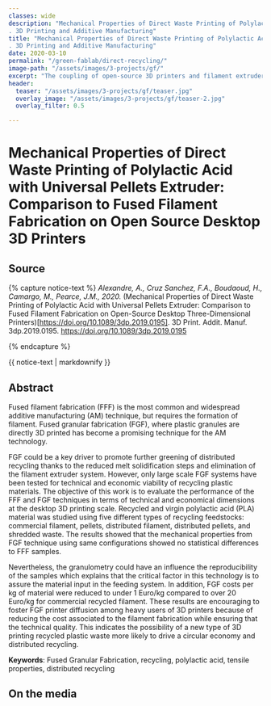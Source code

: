 ```yaml
---
classes: wide
description: "Mechanical Properties of Direct Waste Printing of Polylactic Acid with Universal Pellets Extruder: Comparison to Fused Filament Fabrication on Open Source Desktop 3D Printers
. 3D Printing and Additive Manufacturing"
title: "Mechanical Properties of Direct Waste Printing of Polylactic Acid with Universal Pellets Extruder: Comparison to Fused Filament Fabrication on Open Source Desktop 3D Printers
. 3D Printing and Additive Manufacturing"
date: 2020-03-10
permalink: "/green-fablab/direct-recycling/"
image-path: "/assets/images/3-projects/gf/"
excerpt: "The coupling of open-source 3D printers and filament extruders can offer the bases of a new distributed polymer recycling paradigm"
header:
  teaser: "/assets/images/3-projects/gf/teaser.jpg"
  overlay_image: "/assets/images/3-projects/gf/teaser-2.jpg"
  overlay_filter: 0.5

---
```


# Mechanical Properties of Direct Waste Printing of Polylactic Acid with Universal Pellets Extruder: Comparison to Fused Filament Fabrication on Open Source Desktop 3D Printers

## Source

{% capture notice-text %}
<cite>Alexandre, A., Cruz Sanchez, F.A., Boudaoud, H., Camargo, M., Pearce, J.M., 2020. </cite> (Mechanical Properties of Direct Waste Printing of Polylactic Acid with Universal Pellets Extruder: Comparison to Fused Filament Fabrication on Open-Source Desktop Three-Dimensional Printers)[https://doi.org/10.1089/3dp.2019.0195]. 3D Print. Addit. Manuf. 3dp.2019.0195. https://doi.org/10.1089/3dp.2019.0195

{% endcapture %}

<div class="small notice--info">  
  {{ notice-text | markdownify }}
</div>



## Abstract
Fused filament fabrication (FFF) is the most common and widespread additive manufacturing (AM) technique, but requires the formation of filament. Fused granular fabrication (FGF), where plastic granules are directly 3D printed has become a promising technique for the AM technology.

FGF could be a key driver to promote further greening of distributed recycling thanks to the reduced melt solidification steps and elimination of the filament extruder system.  However, only large scale FGF systems have been tested for technical and economic viability of recycling plastic materials. The objective of this work is to evaluate the performance of the FFF and FGF techniques in terms of technical and economical dimensions at the desktop 3D printing scale. Recycled and virgin polylactic acid (PLA) material was studied using five different types of recycling feedstocks: commercial filament, pellets, distributed filament, distributed pellets, and shredded waste. The  results showed that the mechanical properties from FGF technique using same configurations showed no statistical differences  to  FFF samples.

Nevertheless, the granulometry could have an influence the reproducibility of the samples which explains that the critical factor in this technology is to assure the material input in the  feeding system. In addition, FGF costs per kg of material were reduced to under 1 Euro/kg compared to over 20 Euro/kg  for commercial recycled filament. These results are encouraging to foster FGF printer diffusion among heavy users of 3D printers because of reducing the cost associated to the filament fabrication while ensuring that the technical quality. This indicates the possibility of a new type of 3D printing recycled plastic waste more likely to drive a circular economy and distributed recycling.


**Keywords**: Fused Granular Fabrication,  recycling, polylactic acid,  tensile properties, distributed recycling

## On the media
